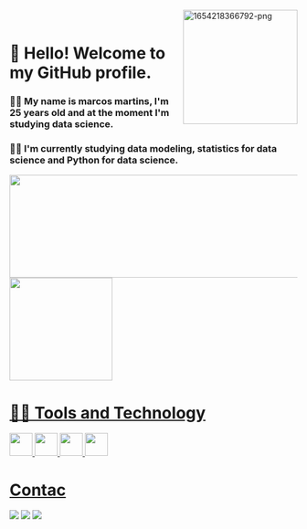 <img align="right" width="200px" style="margin-top:-20px" src="https://i.ibb.co/gR8CxR6/1654218366792-png.png" alt="1654218366792-png" border="0">

# 👋 Hello! Welcome to my GitHub profile.
### 🙎‍♂️ My name is marcos martins, I'm 25 years old and at the moment I'm studying data science.
### 🧑‍🎓 I'm currently studying data modeling, statistics for data science and Python for data science.
<div>
<a href="https://github.com/MarcosMartiinss">
<img height="180em" width="580em" src="https://github-readme-stats.vercel.app/api/top-langs/?username=MarcosMartiinss&layout=compact&langs_count=7&theme=dracula"/>
<img height="180em" src="https://github-readme-stats.vercel.app/api?username=MarcosMartiinss&show_icons=true&theme=dracula&include_all_commits=true&count_private=true"/>
</div>
  
# 👨‍💻 Tools and Technology
<img src="https://cdn.jsdelivr.net/gh/devicons/devicon/icons/python/python-original.svg" width = "40" height = "40"/> <img src="https://cdn.jsdelivr.net/gh/devicons/devicon/icons/anaconda/anaconda-original.svg" width = "40" height = "40"/> <img src="https://cdn.jsdelivr.net/gh/devicons/devicon/icons/mysql/mysql-original.svg" width = "40" height = "40"/> <img src="https://cdn.jsdelivr.net/gh/devicons/devicon/icons/numpy/numpy-original.svg" width = "40" heigth = "40"/>

# Contac
<div>
<a href="https://www.instagram.com/elviismartins/" target="_blank"><img src="https://img.shields.io/badge/-Instagram-%23E4405F?style=for-the-badge&logo=instagram&logoColor=white" target="_blank"></a>
<a href = "mailto:marcosmartiins1@gmail.com"><img src="https://img.shields.io/badge/Gmail-D14836?style=for-the-badge&logo=gmail&logoColor=white" target="_blank"></a>
<a href="https://www.linkedin.com/in/mmartiins/" target="_blank"><img src="https://img.shields.io/badge/-LinkedIn-%230077B5?style=for-the-badge&logo=linkedin&logoColor=white" target="_blank"></a>   
</div>
